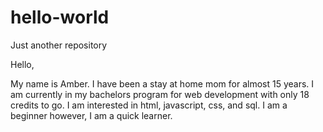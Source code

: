 # hello-world
Just another repository

Hello,

  My name is Amber. I have been a stay at home mom for almost 15 years. I am currently in my bachelors program for web development with only 18 credits to go. I am interested in html, javascript, css, and sql. I am a beginner however, I am a quick learner. 
  
  
  
